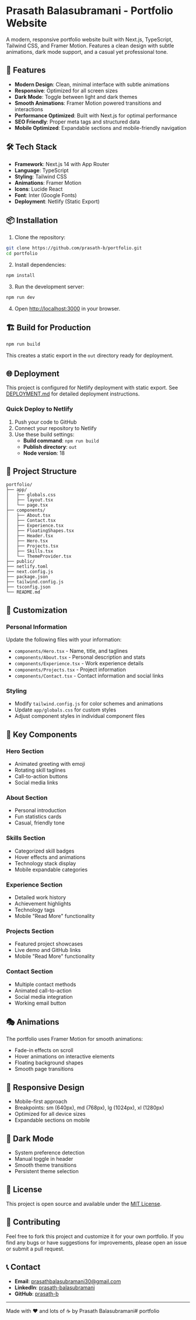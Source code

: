 # Prasath Balasubramani - Portfolio Website

A modern, responsive portfolio website built with Next.js, TypeScript, Tailwind CSS, and Framer Motion. Features a clean design with subtle animations, dark mode support, and a casual yet professional tone.

## 🚀 Features

- **Modern Design**: Clean, minimal interface with subtle animations
- **Responsive**: Optimized for all screen sizes
- **Dark Mode**: Toggle between light and dark themes
- **Smooth Animations**: Framer Motion powered transitions and interactions
- **Performance Optimized**: Built with Next.js for optimal performance
- **SEO Friendly**: Proper meta tags and structured data
- **Mobile Optimized**: Expandable sections and mobile-friendly navigation

## 🛠️ Tech Stack

- **Framework**: Next.js 14 with App Router
- **Language**: TypeScript
- **Styling**: Tailwind CSS
- **Animations**: Framer Motion
- **Icons**: Lucide React
- **Font**: Inter (Google Fonts)
- **Deployment**: Netlify (Static Export)

## 📦 Installation

1. Clone the repository:
```bash
git clone https://github.com/prasath-b/portfolio.git
cd portfolio
```

2. Install dependencies:
```bash
npm install
```

3. Run the development server:
```bash
npm run dev
```

4. Open [http://localhost:3000](http://localhost:3000) in your browser.

## 🏗️ Build for Production

```bash
npm run build
```

This creates a static export in the `out` directory ready for deployment.

## 🌐 Deployment

This project is configured for Netlify deployment with static export. See [DEPLOYMENT.md](./DEPLOYMENT.md) for detailed deployment instructions.

### Quick Deploy to Netlify

1. Push your code to GitHub
2. Connect your repository to Netlify
3. Use these build settings:
   - **Build command**: `npm run build`
   - **Publish directory**: `out`
   - **Node version**: 18

## 📁 Project Structure

```
portfolio/
├── app/
│   ├── globals.css
│   ├── layout.tsx
│   └── page.tsx
├── components/
│   ├── About.tsx
│   ├── Contact.tsx
│   ├── Experience.tsx
│   ├── FloatingShapes.tsx
│   ├── Header.tsx
│   ├── Hero.tsx
│   ├── Projects.tsx
│   ├── Skills.tsx
│   └── ThemeProvider.tsx
├── public/
├── netlify.toml
├── next.config.js
├── package.json
├── tailwind.config.js
├── tsconfig.json
└── README.md
```

## 🎨 Customization

### Personal Information
Update the following files with your information:
- `components/Hero.tsx` - Name, title, and taglines
- `components/About.tsx` - Personal description and stats
- `components/Experience.tsx` - Work experience details
- `components/Projects.tsx` - Project information
- `components/Contact.tsx` - Contact information and social links

### Styling
- Modify `tailwind.config.js` for color schemes and animations
- Update `app/globals.css` for custom styles
- Adjust component styles in individual component files

## 🌟 Key Components

### Hero Section
- Animated greeting with emoji
- Rotating skill taglines
- Call-to-action buttons
- Social media links

### About Section
- Personal introduction
- Fun statistics cards
- Casual, friendly tone

### Skills Section
- Categorized skill badges
- Hover effects and animations
- Technology stack display
- Mobile expandable categories

### Experience Section
- Detailed work history
- Achievement highlights
- Technology tags
- Mobile "Read More" functionality

### Projects Section
- Featured project showcases
- Live demo and GitHub links
- Mobile "Read More" functionality

### Contact Section
- Multiple contact methods
- Animated call-to-action
- Social media integration
- Working email button

## 🎭 Animations

The portfolio uses Framer Motion for smooth animations:
- Fade-in effects on scroll
- Hover animations on interactive elements
- Floating background shapes
- Smooth page transitions

## 📱 Responsive Design

- Mobile-first approach
- Breakpoints: sm (640px), md (768px), lg (1024px), xl (1280px)
- Optimized for all device sizes
- Expandable sections on mobile

## 🌙 Dark Mode

- System preference detection
- Manual toggle in header
- Smooth theme transitions
- Persistent theme selection

## 📄 License

This project is open source and available under the [MIT License](LICENSE).

## 🤝 Contributing

Feel free to fork this project and customize it for your own portfolio. If you find any bugs or have suggestions for improvements, please open an issue or submit a pull request.

## 📞 Contact

- **Email**: prasathbalasubramani30@gmail.com
- **LinkedIn**: [prasath-balasubramani](https://www.linkedin.com/in/prasath-balasubramani/)
- **GitHub**: [prasath-b](https://github.com/prasath-b)

---

Made with ❤️ and lots of ☕ by Prasath Balasubramani#   p o r t f o l i o  
 